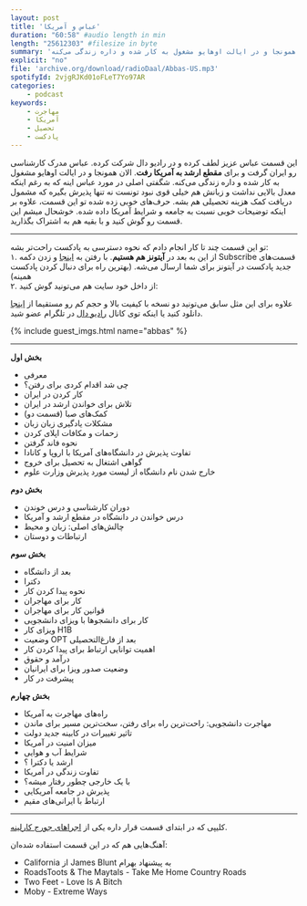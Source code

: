 ```yaml
---
layout: post
title: 'عباس و آمریکا'
duration: "60:58" #audio length in min
length: "25612303" #filesize in byte
summary: 'این قسمت عباس عزیز لطف کرده و در رادیو دال شرکت کرده. عباس مدرک کارشناسی رو ایران گرفت و برای مقطع ارشد به آمریکا رفت. الان همونجا و در ایالت اوهایو مشغول به کار شده و داره زندگی می‌کنه.'
explicit: "no"
file: 'archive.org/download/radioDaal/Abbas-US.mp3'
spotifyId: 2vjgRJKd01oFLeT7Yo97AR
categories:
    - podcast
keywords:
    - مهاجرت
    - آمریکا
    - تحصیل
    - پادکست
---
```


این قسمت عباس عزیز لطف کرده و در رادیو دال شرکت کرده. عباس مدرک کارشناسی رو ایران گرفت و برای **مقطع ارشد به آمریکا رفت**. الان همونجا و در ایالت اوهایو مشغول به کار شده و داره زندگی می‌کنه. شگفتی اصلی در مورد عباس اینه که به رغم اینکه معدل بالایی نداشت و زبانش هم خیلی قوی نبود تونست نه تنها پذیرش بگیره که مشمول دریافت کمک هزینه تحصیلی هم بشه. حرف‌های خوبی زده شده تو این قسمت، علاوه بر اینکه توضیحات خوبی نسبت به جامعه و شرایط آمریکا داده شده. خوشحال میشم این قسمت رو گوش کنید و با بقیه هم به اشتراک بگذارید.

<!-- more -->
<hr>

تو این قسمت چند تا کار انجام دادم که نحوه دسترسی به پادکست راحت‌تر بشه:  
۱. از این به بعد در **آیتونز هم هستیم**. با رفتن به [اینجا](https://itunes.apple.com/us/podcast/%D8%B1%D8%A7%D8%AF%DB%8C%D9%88-%D8%AF%D8%A7%D9%84/id1268317148?mt=2) و زدن دکمه Subscribe قسمت‌های جدید پادکست در آیتونز برای شما ارسال می‌شه. (بهترین راه برای دنبال کردن پادکست همینه)  
۲. از داخل خود سایت هم می‌تونید گوش کنید:  

علاوه برای این مثل سابق می‌تونید دو نسخه با کیفیت بالا و حجم کم رو مستقیما از [اینجا](http://bit.ly/daal-10) دانلود کنید یا اینکه توی کانال [رادیو دال](https://telegram.me/radioDaal) در تلگرام عضو شید.

{% include guest_imgs.html name="abbas" %}

<hr>

**بخش اول**

- معرفی
- چی شد اقدام کردی برای رفتن؟
- کار کردن در ایران
- تلاش برای خواندن ارشد در ایران
- کمک‌های صبا (قسمت دو)
- مشکلات یادگیری زبان زبان
- زحمات و مکافات اپلای کردن
- نحوه فاند گرفتن
- تفاوت پذیرش در دانشگاه‌های آمریکا با اروپا و کانادا
- گواهی اشتغال به تحصیل برای خروج
- خارج شدن نام دانشگاه از لیست مورد پذیرش وزارت علوم

**بخش دوم**

- دوران کارشناسی و درس خوندن
- درس خواندن در دانشگاه در مقطع ارشد و آمریکا
- چالش‌های اصلی: زبان و محیط
- ارتباطات و دوستان

**بخش سوم**

- بعد از دانشگاه
- دکترا
- نحوه پیدا کردن کار
- کار برای مهاجران
- قوانین کار برای مهاجران
- کار برای دانشجوها با ویزای دانشجویی
- ویزای کار H1B
- وضعیت OPT بعد از فارغ‌التحصیلی
- اهمیت توانایی ارتباط برای پیدا کردن کار
- درآمد و حقوق
- وضعیت صدور ویزا برای ایرانیان
- پیشرفت در کار

**بخش چهارم**

- راه‌های مهاجرت به آمریکا
- مهاجرت دانشجویی: راحت‌ترین راه برای رفتن، سخت‌ترین مسیر برای ماندن
- تاثیر تغییرات در کابینه جدید دولت
- میزان امنیت در آمریکا
- شرایط آب و هوایی
- ارشد یا دکترا ؟
- تفاوت زندگی در آمریکا
- با یک خارجی چطور رفتار میشه؟
- پذیرش در جامعه آمریکایی
- ارتباط با ایرانی‌های مقیم

<hr>

کلیپی که در ابتدای قسمت قرار داره یکی از [اجراهای جورج کارلینه](https://www.youtube.com/watch?v=qYOH30WUX7Y).

آهنگ‌هایی هم که در این قسمت استفاده شده‌ان:
<div dir="ltr">
<ul>
<li>California از James Blunt به پیشنهاد بهرام</li>
<li>RoadsToots & The Maytals - Take Me Home Country Roads</li>
<li>Two Feet - Love Is A Bitch</li>
<li>Moby - Extreme Ways</li>
</ul>
</div>
